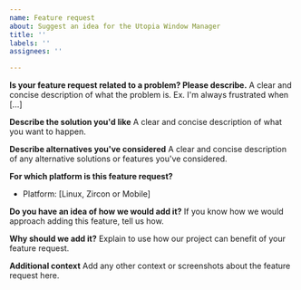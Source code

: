 ```yaml
---
name: Feature request
about: Suggest an idea for the Utopia Window Manager
title: ''
labels: ''
assignees: ''

---
```


**Is your feature request related to a problem? Please describe.**
A clear and concise description of what the problem is. Ex. I'm always frustrated when [...]

**Describe the solution you'd like**
A clear and concise description of what you want to happen.

**Describe alternatives you've considered**
A clear and concise description of any alternative solutions or features you've considered.

**For which platform is this feature request?**
- Platform: [Linux, Zircon or Mobile]

**Do you have an idea of how we would add it?**
If you know how we would approach adding this feature, tell us how.

**Why should we add it?**
Explain to use how our project can benefit of your feature request.

**Additional context**
Add any other context or screenshots about the feature request here.
